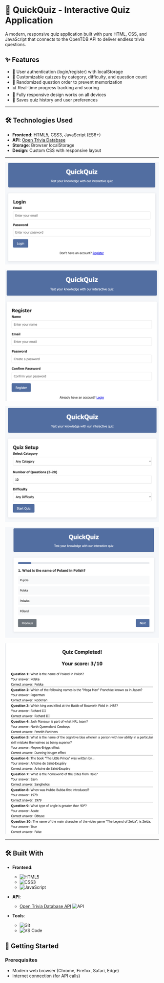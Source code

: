 
# 🚀 QuickQuiz - Interactive Quiz Application


A modern, responsive quiz application built with pure HTML, CSS, and JavaScript that connects to the OpenTDB API to deliver endless trivia questions.

## ✨ Features

- 🔐 User authentication (login/register) with localStorage
- 🎯 Customizable quizzes by category, difficulty, and question count
- 🔄 Randomized question order to prevent memorization
- 📊 Real-time progress tracking and scoring
- 📱 Fully responsive design works on all devices
- 💾 Saves quiz history and user preferences

- --
## 🛠️ Technologies Used

- **Frontend**: HTML5, CSS3, JavaScript (ES6+)
- **API**: [Open Trivia Database](https://opentdb.com/)
- **Storage**: Browser localStorage
- **Design**: Custom CSS with responsive layout

- ---

![QuickQuiz Demo](https://github.com/hawkharsh1/QuickQuiz-Engine-/blob/main/s4.png?raw=true)

![QuickQuiz Demo](https://github.com/hawkharsh1/QuickQuiz-Engine-/blob/main/s5.png?raw=true)

![QuickQuiz Demo](https://github.com/hawkharsh1/QuickQuiz-Engine-/blob/main/s1.png?raw=true)

![QuickQuiz Demo](https://github.com/hawkharsh1/QuickQuiz-Engine-/blob/main/s3.png?raw=true)

![QuickQuiz Demo](https://github.com/hawkharsh1/QuickQuiz-Engine-/blob/main/s2.png?raw=true)


------
## 🛠️ Built With

- **Frontend**:
  - ![HTML5](https://img.shields.io/badge/HTML5-E34F26?style=flat&logo=html5&logoColor=white)
  - ![CSS3](https://img.shields.io/badge/CSS3-1572B6?style=flat&logo=css3&logoColor=white)
  - ![JavaScript](https://img.shields.io/badge/JavaScript-F7DF1E?style=flat&logo=javascript&logoColor=black)

- **API**: 
  - [Open Trivia Database API](https://opentdb.com/) ![API](https://img.shields.io/badge/API-OpenTDB-blue)

- **Tools**:
  - ![Git](https://img.shields.io/badge/Git-F05032?style=flat&logo=git&logoColor=white)
  - ![VS Code](https://img.shields.io/badge/VS_Code-007ACC?style=flat&logo=visual-studio-code&logoColor=white)

## 🚀 Getting Started

### Prerequisites
- Modern web browser (Chrome, Firefox, Safari, Edge)
- Internet connection (for API calls)
